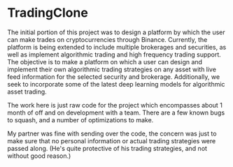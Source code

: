 # TradingClone

The initial portion of this project was to design a platform by which the user can make trades on cryptocurrencies through Binance.
Currently, the platform is being extended to include multiple brokerages and securities, as well as implement algorithmic trading and high frequency trading
support. The objective is to make a platform on which a user can design and implement their own algorithmic trading strategies on any asset with live feed
information for the selected security and brokerage. Additionally, we seek to incorporate some of the latest deep learning models for algorithmic asset trading.

The work here is just raw code for the project which encompasses about 1 month of off and on development
with a team. There are a few known bugs to squash, and a number of optimizations to make.

My partner was fine with sending over the code, the concern was just to make sure that no personal information or actual trading strategies were passed along.
(He's quite protective of his trading strategies, and not without good reason.)
